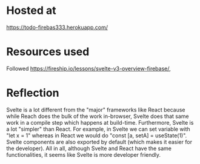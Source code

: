 # Hosted at 
https://todo-firebas333.herokuapp.com/
# Resources used
Followed https://fireship.io/lessons/svelte-v3-overview-firebase/,
# Reflection
Svelte is a lot different from the "major" frameworks like React because while Reach does the bulk of the work in-browser, Svelte does that same work in a compile step which happens at build-time. Furthermore, Svelte is a lot "simpler" than React. For example, in Svelte we can set variable with "let x = 1" whereas in React we would do "const [a, setA] = useState(1)". Svelte components are also exported by default (which makes it easier for the developer). All in all, although Svelte and React have the same functionalities, it seems like Svelte is more developer friendly. 